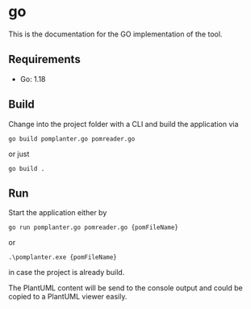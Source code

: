 # go

This is the documentation for the GO implementation of the tool.


## Requirements

* Go: 1.18


## Build

Change into the project folder with a CLI and build the application via

```go build pomplanter.go pomreader.go```

or just

```go build .```



## Run

Start the application either by

```go run pomplanter.go pomreader.go {pomFileName}```

or 

```.\pomplanter.exe {pomFileName}```

in case the project is already build.

The PlantUML content will be send to the console output and could be copied to a PlantUML viewer easily.